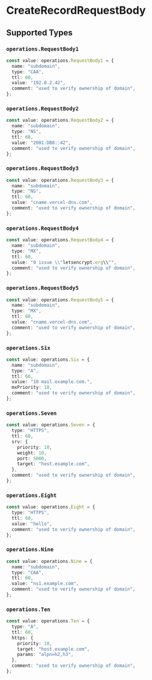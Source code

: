 # CreateRecordRequestBody


## Supported Types

### `operations.RequestBody1`

```typescript
const value: operations.RequestBody1 = {
  name: "subdomain",
  type: "CAA",
  ttl: 60,
  value: "192.0.2.42",
  comment: "used to verify ownership of domain",
};
```

### `operations.RequestBody2`

```typescript
const value: operations.RequestBody2 = {
  name: "subdomain",
  type: "NS",
  ttl: 60,
  value: "2001:DB8::42",
  comment: "used to verify ownership of domain",
};
```

### `operations.RequestBody3`

```typescript
const value: operations.RequestBody3 = {
  name: "subdomain",
  type: "NS",
  ttl: 60,
  value: "cname.vercel-dns.com",
  comment: "used to verify ownership of domain",
};
```

### `operations.RequestBody4`

```typescript
const value: operations.RequestBody4 = {
  name: "subdomain",
  type: "MX",
  ttl: 60,
  value: "0 issue \\"letsencrypt.org\\"",
  comment: "used to verify ownership of domain",
};
```

### `operations.RequestBody5`

```typescript
const value: operations.RequestBody5 = {
  name: "subdomain",
  type: "MX",
  ttl: 60,
  value: "cname.vercel-dns.com",
  comment: "used to verify ownership of domain",
};
```

### `operations.Six`

```typescript
const value: operations.Six = {
  name: "subdomain",
  type: "A",
  ttl: 60,
  value: "10 mail.example.com.",
  mxPriority: 10,
  comment: "used to verify ownership of domain",
};
```

### `operations.Seven`

```typescript
const value: operations.Seven = {
  type: "HTTPS",
  ttl: 60,
  srv: {
    priority: 10,
    weight: 10,
    port: 5000,
    target: "host.example.com",
  },
  comment: "used to verify ownership of domain",
};
```

### `operations.Eight`

```typescript
const value: operations.Eight = {
  type: "HTTPS",
  ttl: 60,
  value: "hello",
  comment: "used to verify ownership of domain",
};
```

### `operations.Nine`

```typescript
const value: operations.Nine = {
  name: "subdomain",
  type: "CAA",
  ttl: 60,
  value: "ns1.example.com",
  comment: "used to verify ownership of domain",
};
```

### `operations.Ten`

```typescript
const value: operations.Ten = {
  type: "A",
  ttl: 60,
  https: {
    priority: 10,
    target: "host.example.com",
    params: "alpn=h2,h3",
  },
  comment: "used to verify ownership of domain",
};
```

